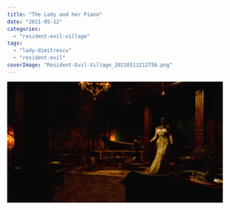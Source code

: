```yaml
---
title: "The Lady and her Piano"
date: "2021-05-12"
categories: 
  - "resident-evil-village"
tags: 
  - "lady-dimitrescu"
  - "resident-evil"
coverImage: "Resident-Evil-Village_20210511212756.png"
---
```


[![](images/Resident-Evil-Village_20210511212756.png)](https://davidpeach.co.uk/wp-content/uploads/2023/04/Resident-Evil-Village_20210511212756.png)
